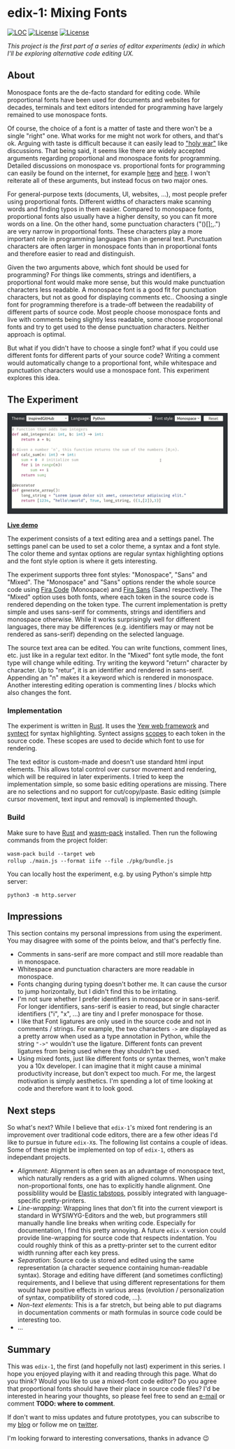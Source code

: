 # edix-1: Mixing Fonts

[![LOC](https://tokei.rs/b1/github/fkohlgrueber/edix-1?category=code)](https://github.com/fkohlgrueber/edix-1)
[![License](https://img.shields.io/badge/license-Apache%202.0-blue)](https://github.com/fkohlgrueber/terminal-editor-rs/blob/master/LICENSE-APACHE)
[![License](https://img.shields.io/badge/license-MIT-blue)](https://github.com/fkohlgrueber/terminal-editor-rs/blob/master/LICENSE-MIT)

*This project is the first part of a series of editor experiments (edix) in which I'll be exploring alternative code editing UX.*

## About

Monospace fonts are the de-facto standard for editing code. While proportional fonts have been used for documents and websites for decades, terminals and text editors intended for programming have largely remained to use monospace fonts. 

Of course, the choice of a font is a matter of taste and there won't be a single "right" one. What works for me might not work for others, and that's ok. Arguing with taste is difficult because it can easily lead to ["holy war"](https://en.wikipedia.org/wiki/Editor_war) like discussions. That being said, it seems like there are widely accepted arguments regarding proportional and monospace fonts for programming. Detailed discussions on monospace vs. proportional fonts for programming can easily be found on the internet, for example [here](https://stackoverflow.com/a/218749/3594526) and [here](https://softwareengineering.stackexchange.com/questions/5473/does-anyone-prefer-proportional-fonts). I won't reiterate all of these arguments, but instead focus on two major ones.

For general-purpose texts (documents, UI, websites, ...), most people prefer using proportional fonts. Different widths of characters make scanning words and finding typos in them easier. Compared to monospace fonts, proportional fonts also usually have a higher density, so you can fit more words on a line. On the other hand, some punctuation characters ("()[];,.") are very narrow in proportional fonts. These characters play a more important role in programming languages than in general text. Punctuation characters are often larger in monospace fonts than in proportional fonts and therefore easier to read and distinguish.

Given the two arguments above, which font should be used for programming? For things like comments, strings and identifiers, a proportional font would make more sense, but this would make punctuation characters less readable. A monospace font is a good fit for punctuation characters, but not as good for displaying comments etc.. Choosing a single font for programming therefore is a trade-off between the readability of different parts of source code. Most people choose monospace fonts and live with comments being slightly less readable, some choose proportional fonts and try to get used to the dense punctuation characters. Neither approach is optimal.

But what if you didn't have to choose a single font? what if you could use different fonts for different parts of your source code? Writing a comment would automatically change to a proportional font, while whitespace and punctuation characters would use a monospace font. This experiment explores this idea.

## The Experiment

[![Demo](./doc/demo.gif)](https://raw.githubusercontent.com/fkohlgrueber/edix-1/master/doc/demo.gif)

**[Live demo](https://fkohlgrueber.github.io/edix-1/)**

The experiment consists of a text editing area and a settings panel. The settings panel can be used to set a color theme, a syntax and a font style. The color theme and syntax options are regular syntax highlighting options and the font style option is where it gets interesting.

The experiment supports three font styles: "Monospace", "Sans" and "Mixed". The "Monospace" and "Sans" options render the whole source code using [Fira Code](https://github.com/tonsky/FiraCode) (Monospace) and [Fira Sans](https://github.com/mozilla/Fira) (Sans) respectively. The "Mixed" option uses both fonts, where each token in the source code is rendered depending on the token type. The current implementation is pretty simple and uses sans-serif for comments, strings and identifiers and monospace otherwise. While it works surprisingly well for different languages, there may be differences (e.g. identifiers may or may not be rendered as sans-serif) depending on the selected language. 

The source text area can be edited. You can write functions, comment lines, etc. just like in a regular text editor. In the "Mixed" font sytle mode, the font type will change while editing. Try writing the keyword "return" character by character. Up to "retur", it is an identifier and rendered in sans-serif. Appending an "n" makes it a keyword which is rendered in monospace. Another interesting editing operation is commenting lines / blocks which also changes the font.

### Implementation

The experiment is written in [Rust](https://www.rust-lang.org/). It uses the [Yew web framework](https://yew.rs/) and [syntect](https://github.com/trishume/syntect) for syntax highlighting. Syntect assigns [scopes](https://www.sublimetext.com/docs/3/scope_naming.html) to each token in the source code. These scopes are used to decide which font to use for rendering.

The text editor is custom-made and doesn't use standard html input elements. This allows total control over cursor movement and rendering, which will be required in later experiments. I tried to keep the implementation simple, so some basic editing operations are missing. There are no selections and no support for cut/copy/paste. Basic editing (simple cursor movement, text input and removal) is implemented though.

### Build

Make sure to have [Rust](https://www.rust-lang.org/) and [wasm-pack](https://github.com/rustwasm/wasm-pack) installed. Then run the following commands from the project folder:

```
wasm-pack build --target web
rollup ./main.js --format iife --file ./pkg/bundle.js
```

You can locally host the experiment, e.g. by using Python's simple http server:

```
python3 -m http.server
```

## Impressions

This section contains my personal impressions from using the experiment. You may disagree with some of the points below, and that's perfectly fine.

- Comments in sans-serif are more compact and still more readable than in monospace.
- Whitespace and punctuation characters are more readable in monospace.
- Fonts changing during typing doesn't bother me. It can cause the cursor to jump horizontally, but I didn't find this to be irritating.
- I'm not sure whether I prefer identifiers in monospace or in sans-serif. For longer identifiers, sans-serif is easier to read, but single character identifiers ("i", "x", ...) are tiny and I prefer monospace for those.
- I like that Font ligatures are only used in the source code and not in comments / strings. For example, the two characters `->` are displayed as a pretty arrow when used as a type annotation in Python, while the string `"->"` wouldn't use the ligature. Different fonts can prevent ligatures from being used where they shouldn't be used.
- Using mixed fonts, just like different fonts or syntax themes, won't make you a 10x developer. I can imagine that it might cause a minimal productivity increase, but don't expect too much. For me, the largest motivation is simply aesthetics. I'm spending a lot of time looking at code and therefore want it to look good.

## Next steps

So what's next? While I believe that `edix-1`'s mixed font rendering is an improvement over traditional code editors, there are a few other ideas I'd like to pursue in future `edix-X`s. The following list contains a couple of ideas. Some of these might be implemented on top of `edix-1`, others as independant projects.

- *Alignment*: Alignment is often seen as an advantage of monospace text, which naturally renders as a grid with aligned columns. When using non-proportional fonts, one has to explicitly handle alignment. One possiblility would be [Elastic tabstops](http://nickgravgaard.com/elastic-tabstops/), possibly integrated with language-specific pretty-printers.
- *Line-wrapping*: Wrapping lines that don't fit into the current viewport is standard in WYSIWYG-Editors and the web, but programmers still manually handle line breaks when writing code. Especially for documentation, I find this pretty annoying. A future `edix-X` version could provide line-wrapping for source code that respects indentation. You could roughly think of this as a pretty-printer set to the current editor width running after each key press.
- *Separation*: Source code is stored and edited using the same representation (a character sequence containing human-readable syntax). Storage and editing have different (and sometimes conflicting) requirements, and I believe that using different representations for them would have positive effects in various areas (evolution / personalization of syntax, compatibility of stored code, ...).
- *Non-text elements*: This is a far stretch, but being able to put diagrams in documentation comments or math formulas in source code could be interesting too. 
- ...

## Summary

This was `edix-1`, the first (and hopefully not last) experiment in this series. I hope you enjoyed playing with it and reading through this page. What do you think? Would you like to use a mixed-font code editor? Do you agree that proportional fonts should have their place in source code files? I'd be interested in hearing your thoughts, so please feel free to send an [e-mail](mailto:felix.kohlgrueber+blog@gmail.com) or comment **TODO: where to comment**.

If don't want to miss updates and future prototypes, you can subscribe to my [blog](https://fkohlgrueber.github.io/) or follow me on [twitter](https://twitter.com/FKohlgrueber).

I'm looking forward to interesting conversations, thanks in advance 😉
